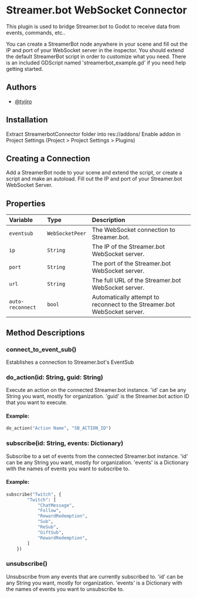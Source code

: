 
# Streamer.bot WebSocket Connector

This plugin is used to bridge Streamer.bot to Godot to receive data from events, commands, etc..

You can create a StreamerBot node anywhere in your scene and fill out the IP and port of your WebSocket server in the inspector. You should extend the default StreamerBot script in order to customize what you need. There is an included GDScript named 'streamerbot_example.gd' if you need help getting started.



## Authors

- [@tyjiro](https://www.twitter.com/TYJlRO)


## Installation
Extract StreamerbotConnector folder into res://addons/
Enable addon in Project Settings (Project > Project Settings > Plugins)

## Creating a Connection
Add a StreamerBot node to your scene and extend the script, or create a script and make an autoload. Fill out the IP and port of your Streamer.bot WebSocket Server.


## Properties
| Variable | Type     | Description                |
| :-------- | :------- | :------------------------- |
| `eventsub` | `WebSocketPeer` | The WebSocket connection to Streamer.bot. |
| `ip` | `String` | The IP of the Streamer.bot WebSocket server. |
| `port` | `String` | The port of the Streamer.bot WebSocket server. |
| `url` | `String` | The full URL of the Streamer.bot WebSocket server. |
| `auto-reconnect` | `bool` | Automatically attempt to reconnect to the Streamer.bot WebSocket server. |


## Method Descriptions
### connect_to_event_sub()
Establishes a connection to Streamer.bot's EventSub

### do_action(id: String, guid: String)
Execute an action on the connected Streamer.bot instance. 'id' can be any String you want, mostly for organization. 'guid' is the Streamer.bot action ID that you want to execute.

#### Example:
```py
do_action("Action Name", "SB_ACTION_ID")
```

### subscribe(id: String, events: Dictionary)
Subscribe to a set of events from the connected Streamer.bot instance. 'id' can be any String you want, mostly for organization. 'events' is a Dictionary with the names of events you want to subscribe to.
#### Example:
```py
subscribe("Twitch", {
		"Twitch": [
			"ChatMessage",
			"Follow",
			"RewardRedemption",
			"Sub",
			"ReSub",
			"GiftSub",
			"RewardRedemption",
		]
	})
```

### unsubscribe()
Unsubscribe from any events that are currently subscribed to. 'id' can be any String you want, mostly for organization. 'events' is a Dictionary with the names of events you want to unsubscribe to.
